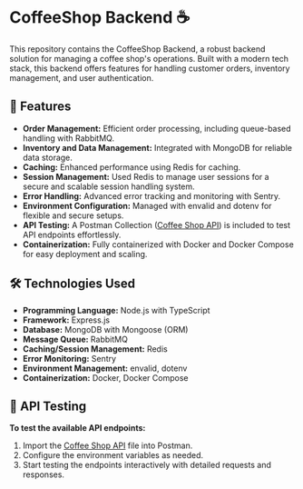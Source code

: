 # CoffeeShop Backend ☕️

This repository contains the CoffeeShop Backend, a robust backend solution for managing a coffee shop's operations. Built with a modern tech stack, this backend offers features for handling customer orders, inventory management, and user authentication.

## 🚀 Features

- **Order Management:** Efficient order processing, including queue-based handling with RabbitMQ.
- **Inventory and Data Management:** Integrated with MongoDB for reliable data storage.
- **Caching:** Enhanced performance using Redis for caching.
- **Session Management:** Used Redis to manage user sessions for a secure and scalable session handling system.
- **Error Handling:** Advanced error tracking and monitoring with Sentry.
- **Environment Configuration:** Managed with envalid and dotenv for flexible and secure setups.
- **API Testing:** A Postman Collection ([Coffee Shop API](https://github.com/kwa0x2/CoffeeShop-Backend/blob/main/Coffee%20Shop%20API.postman_collection.json)) is included to test API endpoints effortlessly.
- **Containerization:** Fully containerized with Docker and Docker Compose for easy deployment and scaling.

## 🛠 Technologies Used

- **Programming Language:** Node.js with TypeScript
- **Framework:** Express.js
- **Database:** MongoDB with Mongoose (ORM)
- **Message Queue:** RabbitMQ
- **Caching/Session Management:** Redis
- **Error Monitoring:** Sentry
- **Environment Management:** envalid, dotenv
- **Containerization:** Docker, Docker Compose

## 🧪 API Testing

**To test the available API endpoints:**

1. Import the [Coffee Shop API](https://github.com/kwa0x2/CoffeeShop-Backend/blob/main/Coffee%20Shop%20API.postman_collection.json) file into Postman.
2. Configure the environment variables as needed.
3. Start testing the endpoints interactively with detailed requests and responses.
